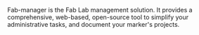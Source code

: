 Fab-manager is the Fab Lab management solution. It provides a comprehensive, web-based, open-source tool to simplify your administrative tasks, and document your marker's projects.
